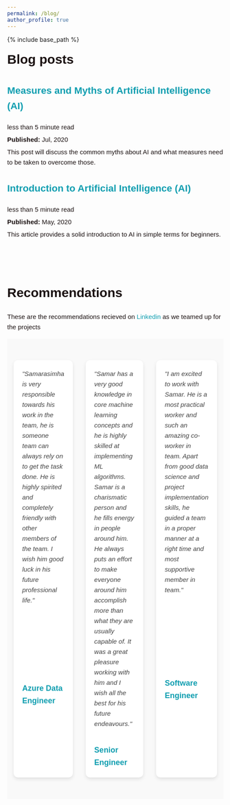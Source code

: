 ```yaml
---
permalink: /blog/
author_profile: true
---
```

{% include base_path %}
<style>
.content-container {
  font-size: 15px;
  color: #1B1212;
  line-height: 1.6;
}
.content-container a {
  text-decoration: none;
  color: #4040FF;
}
.content-container a:hover {
  text-decoration: underline;
}
</style>

<div class="content-container">

<div class="content-container" style="font-family: Arial, sans-serif; line-height: 1.6;">
<div class="content-container" style="font-family: Arial, sans-serif; line-height: 1.6; width: 100%; padding: 0; margin: 0;">
    <h1 class="page__title" style="margin: 0;">Blog posts</h1>
    <h2 id="2199" class="archive__subtitle" style="font-size: 15px; margin: 10px 0;"></h2>
    <div class="list__item" style="width: 100%; padding: 0;">
        <article class="archive__item" itemscope itemtype="http://schema.org/CreativeWork" style="margin: 10px 0; padding: 0;">
            <h2 class="archive__item-title" itemprop="headline">
                <a href="https://medium.com/@samarasimhapeyala/measures-and-myths-of-artificial-intelligence-ai-ff47b093f03" rel="permalink" style="color: rgb(16, 158, 176); text-decoration: none;">Measures and Myths of Artificial Intelligence (AI)</a>
            </h2>
            <p class="page__meta" style="font-size: 15px; margin: 5px 0;"><i class="fa fa-clock-o" aria-hidden="true"></i> less than 5 minute read</p>
            <p class="page__date" style="font-size: 15px; margin: 5px 0;"><strong><i class="fa fa-fw fa-calendar" aria-hidden="true"></i> Published:</strong> <time datetime="2199-01-01T00:00:00+00:00">Jul, 2020</time></p>
            <p class="archive__item-excerpt" itemprop="description" style="font-size: 15px; margin: 5px 0;">This post will discuss the common myths about AI and what measures need to be taken to overcome those.</p>
        </article>
    </div>
  
  <h2 id="2015" class="archive__subtitle" style="font-size: 15px; margin: 10px 0;"></h2>
    <div class="list__item" style="width: 100%; padding: 0;">
        <article class="archive__item" itemscope itemtype="http://schema.org/CreativeWork" style="margin: 10px 0; padding: 0;">
            <h2 class="archive__item-title" itemprop="headline">
                <a href="https://medium.com/@samarasimhapeyala/introduction-to-artificial-intelligence-ai-c3c4acf9f9b3" rel="permalink" style="color: rgb(16, 158, 176);  text-decoration: none;">Introduction to Artificial Intelligence (AI)</a>
            </h2>
            <p class="page__meta" style="font-size: 15px; margin: 5px 0;"><i class="fa fa-clock-o" aria-hidden="true"></i> less than 5 minute read</p>
            <p class="page__date" style="font-size: 15px; margin: 5px 0;"><strong><i class="fa fa-fw fa-calendar" aria-hidden="true"></i> Published:</strong> <time datetime="2015-08-14T00:00:00+00:00">May, 2020</time></p>
            <p class="archive__item-excerpt" itemprop="description" style="font-size: 15px; margin: 5px 0;">This article provides a solid introduction to AI in simple terms for beginners.</p>
        </article>
    </div>
</div>

<br>
<br>

<style>
.testimonials {
  width: 100%;
  overflow: hidden;
  position: relative;
  padding: 50px 0;
  background: #f9f9f9;
}

.testimonial-container {
  display: flex;
  transition: transform 0.5s ease;
}

.testimonial-slider {
  display: flex;
  width: 300%; /* Total width for three cards */
}

.testimonial-box {
  width: 50%; /* Show 2 cards at a time */
  padding: 20px;
  box-sizing: border-box;
  background: white;
  margin: 0 15px;
  box-shadow: 0px 4px 8px rgba(0, 0, 0, 0.1);
  border-radius: 10px;
  display: flex;
  flex-direction: column;
  justify-content: space-between;
  transition: box-shadow 0.3s ease, transform 0.3s ease;
}

.testimonial-box:hover {
  box-shadow: 0px 8px 16px rgba(0, 0, 0, 0.2);
  transform: scale(1.02); /* Slightly enlarge the box */
}

.testimonial-content {
  font-size: 15px;
  color: #444;
  font-style: italic;
  margin-bottom: 15px;
}

.client-info {
  display: flex;
  align-items: center;
  justify-content: flex-start;
  margin-top: 20px;
}

.client-info img {
  border-radius: 50%;
  width: 60px;
  height: 60px;
  margin-right: 15px;
}

.client-info .client-name {
  font-size: 18px;
  font-weight: bold;
  color: #333;
}

.client-info .client-title {
  font-size: 14px;
  color: #777;
}
</style>

<h1 style="text-align: left;">Recommendations</h1>
<p style="font-size: 15px;">These are the recommendations recieved on <a href="https://www.linkedin.com/in/samarasimhapeyala" style="color: rgb(16, 158, 176); text-decoration: none;">Linkedin</a> as we teamed up for the projects</p>
<div class="testimonials">
  <div class="testimonial-container">
    <div class="testimonial-slider" id="testimonialSlider">
      <!-- First recommendation -->
      <div class="testimonial-box">
        <div class="testimonial-content">
          "Samarasimha is very responsible towards his work in the team, he is someone team can always rely on to get the task done. He is highly spirited and completely friendly with other members of the team. I wish him good luck in his future professional life."
        </div>
        <div class="client-info">
          <!--<img src="client1.jpg" alt="Sara Willsson">-->
          <div>
            <div class="client-name"><a href="https://www.linkedin.com/in/rohitsinghonline/" style="color: rgb(16, 158, 176); text-decoration: none;>Rohit Singh</a></div>
            <div class="client-title">Azure Data Engineer</div>
          </div>
        </div>
      </div>
      <!-- Second recommendation -->
      <div class="testimonial-box">
        <div class="testimonial-content">
          "Samar has a very good knowledge in core machine learning concepts and he is highly skilled at implementing ML algorithms. Samar is a charismatic person and he fills energy in people around him. He always puts an effort to make everyone around him accomplish more than what they are usually capable of. It was a great pleasure working with him and I wish all the best for his future endeavours."
        </div>
        <div class="client-info">
          <!--<img src="client2.jpg" alt="Jena Karlis">-->
          <div>
            <div class="client-name"><a href="https://www.linkedin.com/in/avinash-gundabathina-10846b140/" style="color: rgb(16, 158, 176); text-decoration: none;>Avinash Gundabathina</a></div>
            <div class="client-title">Senior Engineer</div>
          </div>
        </div>
      </div>
      <!-- Third recommendation -->
      <div class="testimonial-box">
        <div class="testimonial-content">
          "I am excited to work with Samar. He is a most practical worker and such an amazing co-worker in team. Apart from good data science and project implementation skills, he guided a team in a proper manner at a right time and most supportive member in team."
        </div>
        <div class="client-info">
          <!--<img src="client3.jpg" alt="Matt Brandon">-->
          <div>
            <div class="client-name"><a href="https://www.linkedin.com/in/charupriya-s-b37504190/" style="color: rgb(16, 158, 176); text-decoration: none;>Charupriya S</a></div>
            <div class="client-title">Software Engineer</div>
          </div>
        </div>
      </div>
    </div>
  </div>
</div>

<script>
const slider = document.getElementById('testimonialSlider');
const testimonials = document.querySelectorAll('.testimonial-box');
let index = 0;

function slideTestimonials() {
  index = (index + 1) % (testimonials.length - 1); // Wrap around
  const offset = index * -50; // Move by 50% (two cards)
  slider.style.transform = `translateX(${offset}%)`;
}

setInterval(slideTestimonials, 2000); // Change every 2 seconds
</script>


